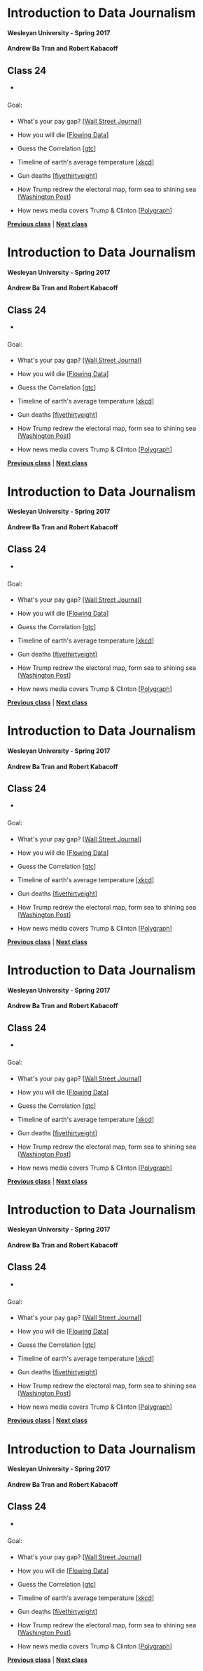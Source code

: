 # Introduction to Data Journalism
  
#### Wesleyan University - Spring 2017
  
**Andrew Ba Tran and Robert Kabacoff**
  
## Class 24
 - 
                             
### 
                             
#### 
                             
Goal: 
                             
#### 

    
* What's your pay gap? [[Wall Street Journal](http://graphics.wsj.com/gender-pay-gap/)]

* How you will die [[Flowing Data](http://flowingdata.com/2016/01/19/how-you-will-die/)]

* Guess the Correlation [[gtc](http://guessthecorrelation.com/)]

* Timeline of earth's average temperature [[xkcd](http://xkcd.com/1732/)]

* Gun deaths [[fivethirtyeight](https://fivethirtyeight.com/features/gun-deaths/)]

* How Trump redrew the electoral map, form sea to shining sea [[Washington Post](https://www.washingtonpost.com/graphics/politics/2016-election/election-results-from-coast-to-coast/)]

* How news media covers Trump & Clinton [[Polygraph](http://polygraph.cool/elections/)]

                   
**[Previous class](class39.md)** | **[Next class](class41.md)**
# Introduction to Data Journalism
  
#### Wesleyan University - Spring 2017
  
**Andrew Ba Tran and Robert Kabacoff**
  
## Class 24
 - 
                             
### 
                             
#### 
                             
Goal: 
                             
#### 

    
* What's your pay gap? [[Wall Street Journal](http://graphics.wsj.com/gender-pay-gap/)]

* How you will die [[Flowing Data](http://flowingdata.com/2016/01/19/how-you-will-die/)]

* Guess the Correlation [[gtc](http://guessthecorrelation.com/)]

* Timeline of earth's average temperature [[xkcd](http://xkcd.com/1732/)]

* Gun deaths [[fivethirtyeight](https://fivethirtyeight.com/features/gun-deaths/)]

* How Trump redrew the electoral map, form sea to shining sea [[Washington Post](https://www.washingtonpost.com/graphics/politics/2016-election/election-results-from-coast-to-coast/)]

* How news media covers Trump & Clinton [[Polygraph](http://polygraph.cool/elections/)]

                   
**[Previous class](class39.md)** | **[Next class](class41.md)**
# Introduction to Data Journalism
  
#### Wesleyan University - Spring 2017
  
**Andrew Ba Tran and Robert Kabacoff**
  
## Class 24
 - 
                             
### 
                             
#### 
                             
Goal: 
                             
#### 

    
* What's your pay gap? [[Wall Street Journal](http://graphics.wsj.com/gender-pay-gap/)]

* How you will die [[Flowing Data](http://flowingdata.com/2016/01/19/how-you-will-die/)]

* Guess the Correlation [[gtc](http://guessthecorrelation.com/)]

* Timeline of earth's average temperature [[xkcd](http://xkcd.com/1732/)]

* Gun deaths [[fivethirtyeight](https://fivethirtyeight.com/features/gun-deaths/)]

* How Trump redrew the electoral map, form sea to shining sea [[Washington Post](https://www.washingtonpost.com/graphics/politics/2016-election/election-results-from-coast-to-coast/)]

* How news media covers Trump & Clinton [[Polygraph](http://polygraph.cool/elections/)]

                   
**[Previous class](class39.md)** | **[Next class](class41.md)**
# Introduction to Data Journalism
  
#### Wesleyan University - Spring 2017
  
**Andrew Ba Tran and Robert Kabacoff**
  
## Class 24
 - 
                             
### 
                             
#### 
                             
Goal: 
                             
#### 

    
* What's your pay gap? [[Wall Street Journal](http://graphics.wsj.com/gender-pay-gap/)]

* How you will die [[Flowing Data](http://flowingdata.com/2016/01/19/how-you-will-die/)]

* Guess the Correlation [[gtc](http://guessthecorrelation.com/)]

* Timeline of earth's average temperature [[xkcd](http://xkcd.com/1732/)]

* Gun deaths [[fivethirtyeight](https://fivethirtyeight.com/features/gun-deaths/)]

* How Trump redrew the electoral map, form sea to shining sea [[Washington Post](https://www.washingtonpost.com/graphics/politics/2016-election/election-results-from-coast-to-coast/)]

* How news media covers Trump & Clinton [[Polygraph](http://polygraph.cool/elections/)]

                   
**[Previous class](class39.md)** | **[Next class](class41.md)**
# Introduction to Data Journalism
  
#### Wesleyan University - Spring 2017
  
**Andrew Ba Tran and Robert Kabacoff**
  
## Class 24
 - 
                             
### 
                             
#### 
                             
Goal: 
                             
#### 

    
* What's your pay gap? [[Wall Street Journal](http://graphics.wsj.com/gender-pay-gap/)]

* How you will die [[Flowing Data](http://flowingdata.com/2016/01/19/how-you-will-die/)]

* Guess the Correlation [[gtc](http://guessthecorrelation.com/)]

* Timeline of earth's average temperature [[xkcd](http://xkcd.com/1732/)]

* Gun deaths [[fivethirtyeight](https://fivethirtyeight.com/features/gun-deaths/)]

* How Trump redrew the electoral map, form sea to shining sea [[Washington Post](https://www.washingtonpost.com/graphics/politics/2016-election/election-results-from-coast-to-coast/)]

* How news media covers Trump & Clinton [[Polygraph](http://polygraph.cool/elections/)]

                   
**[Previous class](class39.md)** | **[Next class](class41.md)**
# Introduction to Data Journalism
  
#### Wesleyan University - Spring 2017
  
**Andrew Ba Tran and Robert Kabacoff**
  
## Class 24
 - 
                             
### 
                             
#### 
                             
Goal: 
                             
#### 

    
* What's your pay gap? [[Wall Street Journal](http://graphics.wsj.com/gender-pay-gap/)]

* How you will die [[Flowing Data](http://flowingdata.com/2016/01/19/how-you-will-die/)]

* Guess the Correlation [[gtc](http://guessthecorrelation.com/)]

* Timeline of earth's average temperature [[xkcd](http://xkcd.com/1732/)]

* Gun deaths [[fivethirtyeight](https://fivethirtyeight.com/features/gun-deaths/)]

* How Trump redrew the electoral map, form sea to shining sea [[Washington Post](https://www.washingtonpost.com/graphics/politics/2016-election/election-results-from-coast-to-coast/)]

* How news media covers Trump & Clinton [[Polygraph](http://polygraph.cool/elections/)]

                   
**[Previous class](class39.md)** | **[Next class](class41.md)**
# Introduction to Data Journalism
  
#### Wesleyan University - Spring 2017
  
**Andrew Ba Tran and Robert Kabacoff**
  
## Class 24
 - 
                             
### 
                             
#### 
                             
Goal: 
                             
#### 

    
* What's your pay gap? [[Wall Street Journal](http://graphics.wsj.com/gender-pay-gap/)]

* How you will die [[Flowing Data](http://flowingdata.com/2016/01/19/how-you-will-die/)]

* Guess the Correlation [[gtc](http://guessthecorrelation.com/)]

* Timeline of earth's average temperature [[xkcd](http://xkcd.com/1732/)]

* Gun deaths [[fivethirtyeight](https://fivethirtyeight.com/features/gun-deaths/)]

* How Trump redrew the electoral map, form sea to shining sea [[Washington Post](https://www.washingtonpost.com/graphics/politics/2016-election/election-results-from-coast-to-coast/)]

* How news media covers Trump & Clinton [[Polygraph](http://polygraph.cool/elections/)]

                   
**[Previous class](class39.md)** | **[Next class](class41.md)**
